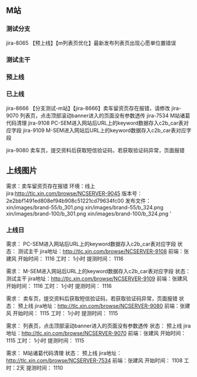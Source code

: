 ## M站
### 测试分支
jira-8065  【预上线】【m列表页优化】最新发布列表页出现心愿单位置错误
### 测试主干


### 预上线


### 已上线
jira-8666 【分支测试-m站】【jira-8666】卖车留资页存在报错，请修改
jira-9070 列表页，点击顶部滚动banner进入的页面没有参数透传
jira-7534 M站诸葛代码清理
jira-9108 PC-SEM进入网站后URL上的keyword数据存入c2b_car表对应字段
jira-9109 M-SEM进入网站后URL上的keyword数据存入c2b_car表对应字段

jira-9080 卖车页，提交资料后获取短信验证码，若获取验证码异常，页面报错
## 上线图片
需求：卖车留资页存在报错
环境：线上
jira:http://tlc.xin.com/browse/NCSERVER-9045
版本号：2e2bbf1491ed808ef94b908c51221cd79634fc00
发布文件：xin/images/brand-55/b_301.png 
        xin/images/brand-55/b_324.png
        xin/images/brand-100/b_301.png 
        xin/images/brand-100/b_324.png '
### 上线日

需求： PC-SEM进入网站后URL上的keyword数据存入c2b_car表对应字段
状态： 测试主干
jira地址：http://tlc.xin.com/browse/NCSERVER-9108
前端：张建风
开始时间： 1116
工时：	1小时 
提测时间： 1116

需求： M-SEM进入网站后URL上的keyword数据存入c2b_car表对应字段
状态： 测试主干
jira地址：http://tlc.xin.com/browse/NCSERVER-9109
前端：张建风
开始时间： 1116
工时：	1小时 
提测时间： 1116

需求： 卖车页，提交资料后获取短信验证码，若获取验证码异常，页面报错
状态： 预上线
jira地址：http://tlc.xin.com/browse/NCSERVER-9080
前端：张建风
开始时间： 1115
工时：	1小时 
提测时间： 1115

需求： 列表页，点击顶部滚动banner进入的页面没有参数透传
状态： 预上线
jira地址：http://tlc.xin.com/browse/NCSERVER-9070
前端：张建风
开始时间： 1115
工时：	1小时 
提测时间： 1115

需求： M站诸葛代码清理
状态： 预上线
jira地址：http://tlc.xin.com/browse/NCSERVER-7534
前端：张建风
开始时间： 1108
工时：2天
提测时间： 1110
